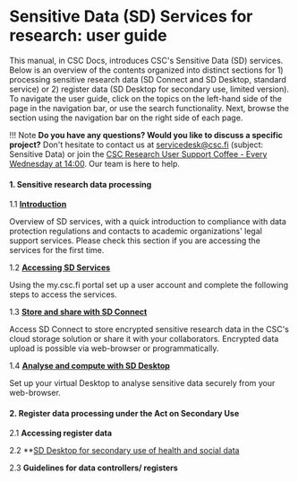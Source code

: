 # Sensitive Data (SD) Services for research: user guide

This manual, in CSC Docs, introduces CSC's Sensitive Data (SD) services. Below is an overview of the contents organized into distinct sections for 1)
processing sensitive research data (SD Connect and SD Desktop, standard service) or 2) register data (SD Desktop for secondary use, limited version). 
To navigate the user guide, click on the topics on the left-hand side of the page in the navigation bar, or use the search functionality. Next, browse the  section using the navigation bar on the right side of each page.

!!! Note
    **Do you have any questions? Would you like to discuss a specific project?** Don't hesitate to contact us at servicedesk@csc.fi (subject: Sensitive Data) or join the [CSC Research User Support Coffee - Every Wednesday at 14:00](https://ssl.eventilla.com/usersupportcoffee). Our team is here to help.





#### 1. Sensitive research data processing


1.1 **[Introduction](./intro.md)** 

Overview of SD services, with a quick introduction to compliance with data protection regulations and contacts to academic organizations' legal support services. Please check this section if you are accessing the services for the first time.

1.2  **[Accessing SD Services](./sd-access.md)** 

Using the my.csc.fi portal set up a user account and complete the following steps to access the services. 


1.3 **[Store and share with SD Connect](./sd_connect.md)** 

Access SD Connect to store encrypted sensitive research data in the CSC's cloud storage solution or share it with your collaborators. Encrypted data upload is possible via web-browser or programmatically.

1.4 **[Analyse and compute with SD Desktop](./sd_desktop.md)** 

Set up your virtual Desktop to analyse sensitive data securely from your web-browser. 



#### 2. Register data processing under the Act on Secondary Use

2.1  **Accessing register data**

2.2 **[SD Desktop for secondary use of health and social data](./sd-desktop-audited.md)

2.3 **Guidelines for data controllers/ registers**
















